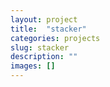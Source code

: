 ```yaml
---
layout: project
title:  "stacker"
categories: projects
slug: stacker
description: ""
images: []
---
```



